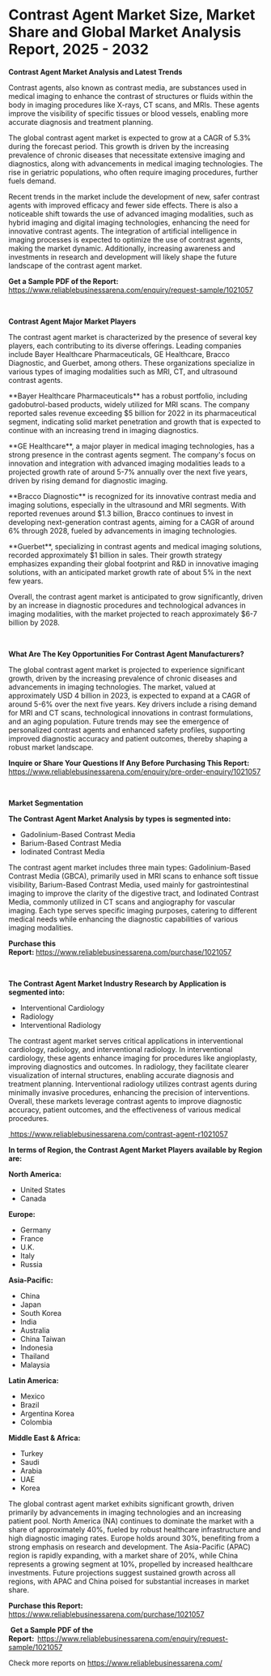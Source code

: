 <p><h1>Contrast Agent Market Size, Market Share and Global Market Analysis Report, 2025 - 2032</h1></p><p><strong>Contrast Agent Market Analysis and Latest Trends</strong></p>
<p><p>Contrast agents, also known as contrast media, are substances used in medical imaging to enhance the contrast of structures or fluids within the body in imaging procedures like X-rays, CT scans, and MRIs. These agents improve the visibility of specific tissues or blood vessels, enabling more accurate diagnosis and treatment planning.</p><p>The global contrast agent market is expected to grow at a CAGR of 5.3% during the forecast period. This growth is driven by the increasing prevalence of chronic diseases that necessitate extensive imaging and diagnostics, along with advancements in medical imaging technologies. The rise in geriatric populations, who often require imaging procedures, further fuels demand.</p><p>Recent trends in the market include the development of new, safer contrast agents with improved efficacy and fewer side effects. There is also a noticeable shift towards the use of advanced imaging modalities, such as hybrid imaging and digital imaging technologies, enhancing the need for innovative contrast agents. The integration of artificial intelligence in imaging processes is expected to optimize the use of contrast agents, making the market dynamic. Additionally, increasing awareness and investments in research and development will likely shape the future landscape of the contrast agent market.</p></p>
<p><strong>Get a Sample PDF of the Report:&nbsp;</strong> <a href="https://www.reliablebusinessarena.com/enquiry/request-sample/1021057?utm_campaign=2182&utm_medium=2&utm_source=Github&utm_content=ia&utm_term=06032025&utm_id=contrast-agent">https://www.reliablebusinessarena.com/enquiry/request-sample/1021057</a></p>
<p>&nbsp;</p>
<p><strong>Contrast Agent Major Market Players</strong></p>
<p><p>The contrast agent market is characterized by the presence of several key players, each contributing to its diverse offerings. Leading companies include Bayer Healthcare Pharmaceuticals, GE Healthcare, Bracco Diagnostic, and Guerbet, among others. These organizations specialize in various types of imaging modalities such as MRI, CT, and ultrasound contrast agents.</p><p>**Bayer Healthcare Pharmaceuticals** has a robust portfolio, including gadobutrol-based products, widely utilized for MRI scans. The company reported sales revenue exceeding $5 billion for 2022 in its pharmaceutical segment, indicating solid market penetration and growth that is expected to continue with an increasing trend in imaging diagnostics.</p><p>**GE Healthcare**, a major player in medical imaging technologies, has a strong presence in the contrast agents segment. The company's focus on innovation and integration with advanced imaging modalities leads to a projected growth rate of around 5-7% annually over the next five years, driven by rising demand for diagnostic imaging.</p><p>**Bracco Diagnostic** is recognized for its innovative contrast media and imaging solutions, especially in the ultrasound and MRI segments. With reported revenues around $1.3 billion, Bracco continues to invest in developing next-generation contrast agents, aiming for a CAGR of around 6% through 2028, fueled by advancements in imaging technologies.</p><p>**Guerbet**, specializing in contrast agents and medical imaging solutions, recorded approximately $1 billion in sales. Their growth strategy emphasizes expanding their global footprint and R&D in innovative imaging solutions, with an anticipated market growth rate of about 5% in the next few years.</p><p>Overall, the contrast agent market is anticipated to grow significantly, driven by an increase in diagnostic procedures and technological advances in imaging modalities, with the market projected to reach approximately $6-7 billion by 2028.</p></p>
<p>&nbsp;</p>
<p><strong>What Are The Key Opportunities For Contrast Agent Manufacturers?</strong></p>
<p><p>The global contrast agent market is projected to experience significant growth, driven by the increasing prevalence of chronic diseases and advancements in imaging technologies. The market, valued at approximately USD 4 billion in 2023, is expected to expand at a CAGR of around 5-6% over the next five years. Key drivers include a rising demand for MRI and CT scans, technological innovations in contrast formulations, and an aging population. Future trends may see the emergence of personalized contrast agents and enhanced safety profiles, supporting improved diagnostic accuracy and patient outcomes, thereby shaping a robust market landscape.</p></p>
<p><strong>Inquire or Share Your Questions If Any Before Purchasing This Report:</strong> <a href="https://www.reliablebusinessarena.com/enquiry/pre-order-enquiry/1021057?utm_campaign=2182&utm_medium=2&utm_source=Github&utm_content=ia&utm_term=06032025&utm_id=contrast-agent">https://www.reliablebusinessarena.com/enquiry/pre-order-enquiry/1021057</a></p>
<p>&nbsp;</p>
<p><strong>Market Segmentation</strong></p>
<p><strong>The Contrast Agent Market Analysis by types is segmented into:</strong></p>
<p><ul><li>Gadolinium-Based Contrast Media</li><li>Barium-Based Contrast Media</li><li>Iodinated Contrast Media</li></ul></p>
<p><p>The contrast agent market includes three main types: Gadolinium-Based Contrast Media (GBCA), primarily used in MRI scans to enhance soft tissue visibility, Barium-Based Contrast Media, used mainly for gastrointestinal imaging to improve the clarity of the digestive tract, and Iodinated Contrast Media, commonly utilized in CT scans and angiography for vascular imaging. Each type serves specific imaging purposes, catering to different medical needs while enhancing the diagnostic capabilities of various imaging modalities.</p></p>
<p><strong>Purchase this Report:&nbsp;</strong><a href="https://www.reliablebusinessarena.com/purchase/1021057?utm_campaign=2182&utm_medium=2&utm_source=Github&utm_content=ia&utm_term=06032025&utm_id=contrast-agent">https://www.reliablebusinessarena.com/purchase/1021057</a></p>
<p>&nbsp;</p>
<p><strong>The Contrast Agent Market Industry Research by Application is segmented into:</strong></p>
<p><ul><li>Interventional Cardiology</li><li>Radiology</li><li>Interventional Radiology</li></ul></p>
<p><p>The contrast agent market serves critical applications in interventional cardiology, radiology, and interventional radiology. In interventional cardiology, these agents enhance imaging for procedures like angioplasty, improving diagnostics and outcomes. In radiology, they facilitate clearer visualization of internal structures, enabling accurate diagnosis and treatment planning. Interventional radiology utilizes contrast agents during minimally invasive procedures, enhancing the precision of interventions. Overall, these markets leverage contrast agents to improve diagnostic accuracy, patient outcomes, and the effectiveness of various medical procedures.</p></p>
<p><a href="https://www.reliablebusinessarena.com/contrast-agent-r1021057?utm_campaign=2182&utm_medium=2&utm_source=Github&utm_content=ia&utm_term=06032025&utm_id=contrast-agent">&nbsp;https://www.reliablebusinessarena.com/contrast-agent-r1021057</a></p>
<p><strong>In terms of Region, the Contrast Agent Market Players available by Region are:</strong></p>
<p>
    <p> <strong> North America: </strong>
        <ul>
            <li>United States</li>
            <li>Canada</li>
        </ul>
        </p> 
    <p> <strong> Europe: </strong>
        <ul>
            <li>Germany</li>
            <li>France</li>
            <li>U.K.</li>
            <li>Italy</li>
            <li>Russia</li>
        </ul>
        </p> 
    <p> <strong> Asia-Pacific: </strong>
        <ul>
            <li>China</li>
            <li>Japan</li>
            <li>South Korea</li>
            <li>India</li>
            <li>Australia</li>
            <li>China Taiwan</li>
            <li>Indonesia</li>
            <li>Thailand</li>
            <li>Malaysia</li>
        </ul>
        </p> 
    <p> <strong> Latin America: </strong>
        <ul>
            <li>Mexico</li>
            <li>Brazil</li>
            <li>Argentina Korea</li>
            <li>Colombia</li>
        </ul>
        </p> 
    <p> <strong> Middle East & Africa: </strong>
        <ul>
            <li>Turkey</li>
            <li>Saudi</li>
            <li>Arabia</li>
            <li>UAE</li>
            <li>Korea</li>
        </ul>
    </p>
    </p>
<p><p>The global contrast agent market exhibits significant growth, driven primarily by advancements in imaging technologies and an increasing patient pool. North America (NA) continues to dominate the market with a share of approximately 40%, fueled by robust healthcare infrastructure and high diagnostic imaging rates. Europe holds around 30%, benefiting from a strong emphasis on research and development. The Asia-Pacific (APAC) region is rapidly expanding, with a market share of 20%, while China represents a growing segment at 10%, propelled by increased healthcare investments. Future projections suggest sustained growth across all regions, with APAC and China poised for substantial increases in market share.</p></p>
<p><strong>Purchase this Report: </strong><a href="https://www.reliablebusinessarena.com/purchase/1021057?utm_campaign=2182&utm_medium=2&utm_source=Github&utm_content=ia&utm_term=06032025&utm_id=contrast-agent">https://www.reliablebusinessarena.com/purchase/1021057</a></p>
<p>&nbsp;<strong>Get a Sample PDF of the Report:&nbsp;&nbsp;</strong><a href="https://www.reliablebusinessarena.com/enquiry/request-sample/1021057?utm_campaign=2182&utm_medium=2&utm_source=Github&utm_content=ia&utm_term=06032025&utm_id=contrast-agent">https://www.reliablebusinessarena.com/enquiry/request-sample/1021057</a></p>
<p><strong></strong></p>
<p>Check more reports on <a href="https://www.reliablebusinessarena.com/?utm_campaign=2182&utm_medium=2&utm_source=Github&utm_content=ia&utm_term=06032025&utm_id=contrast-agent">https://www.reliablebusinessarena.com/</a></p>